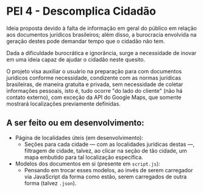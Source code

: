 # PEI 4 - Descomplica Cidadão

Ideia proposta devido à falta de informação em geral do público em relação aos documentos jurídicos brasileiros; além disso, a burocracia envolvida na geração destes pode demandar tempo que o cidadão não tem.

Dada a dificuldade burocrática e ignorância, surge a necessidade de inovar em uma ideia capaz de ajudar o cidadão neste quesito.

O projeto visa auxiliar o usuário na preparação para com documentos jurídicos conforme necessidade, condizente com as normas jurídicas brasileiras, de maneira gratuita e privada, sem necessidade de coletar informações pessoais, isto é, tudo ocorre "do lado do cliente" (não há contato externo), com exceção da API do Google Maps, que somente mostrará localizações previamente definidas.

## A ser feito ou em desenvolvimento:

- Página de localidades úteis (em desenvolvimento):
  - Seções para cada cidade — com as localidades jurídicas destas —, filtragem de cidade, talvez, ao clicar na seção de tão cidade, um mapa embutido para tal localização específica.
- Modelos dos documentos em si (presente em `script.js`):
  - Pensando em trocar esses modelos, ao invés de serem carregador via JavaScript da forma como estão, serem carregados de outra forma (talvez `.json`).
